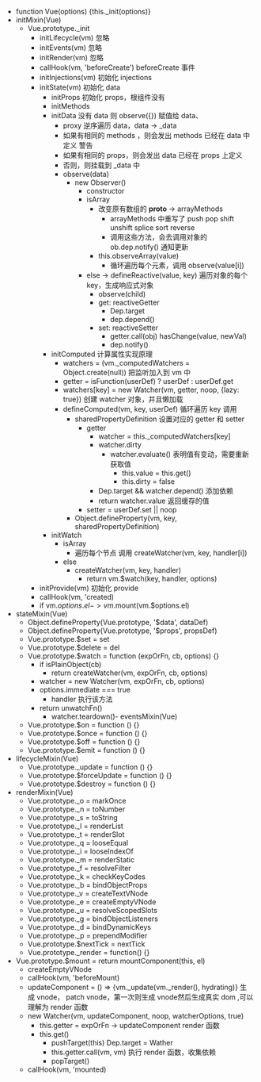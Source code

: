 - function Vue(options) {this._init(options)}
- initMixin(Vue)
  - Vue.prototype._init
    - initLifecycle(vm) 忽略
    - initEvents(vm) 忽略
    - initRender(vm) 忽略
    - callHook(vm, 'beforeCreate') beforeCreate 事件
    - initInjections(vm) 初始化 injections
    - initState(vm) 初始化 data
      - initProps 初始化 props，根组件没有
      - initMethods
      - initData 没有 data 则 observe({}) 赋值给 data、
        - proxy 逆序遍历 data，data -> _data
        - 如果有相同的 methods ，则会发出 methods 已经在 data 中定义 警告
        - 如果有相同的 props，则会发出 data 已经在 props 上定义
        - 否则，则挂载到 _data 中
        - observe(data)
          - new Observer()
            - constructor
            - isArray 
              - 改变原有数组的 __proto__ -> arrayMethods
                - arrayMethods 中重写了 push pop shift unshift splice sort reverse
                - 调用这些方法，会去调用对象的 ob.dep.notify() 通知更新
              - this.observeArray(value)
                - 循环遍历每个元素，调用 observe(value[i])
            - else -> defineReactive(value, key) 遍历对象的每个key，生成响应式对象
              - observe(child)
              - get: reactiveGetter
                - Dep.target
                - dep.depend()
              - set: reactiveSetter
                - getter.call(obj) hasChange(value, newVal)
                - dep.notify()
      - initComputed 计算属性实现原理
        - watchers = (vm._computedWatchers = Object.create(null)) 把监听加入到 vm 中
        - getter = isFunction(userDef) ? userDef : userDef.get
        - watchers[key] = new Watcher(vm, getter, noop, {lazy: true}) 创建 watcher 对象，并且懒加载
        - defineComputed(vm, key, userDef) 循环遍历 key 调用 
          - sharedPropertyDefinition 设置对应的 getter 和 setter
            - getter
              - watcher = this._computedWatchers[key]
              - watcher.dirty 
                - watcher.evaluate() 表明值有变动，需要重新获取值
                  - this.value = this.get()
                  - this.dirty = false
              - Dep.target && watcher.depend() 添加依赖
              - return watcher.value 返回缓存的值
            - setter = userDef.set || noop
          - Object.defineProperty(vm, key, sharedPropertyDefinition)
      - initWatch
        - isArray
          - 遍历每个节点 调用 createWatcher(vm, key, handler[i])
        - else
          - createWatcher(vm, key, handler)
            - return vm.$watch(key, handler, options)
    - initProvide(vm) 初始化 provide
    - callHook(vm, 'created)
    - if vm.$options.el -> vm.$mount(vm.$options.el)
- stateMixin(Vue)
  - Object.defineProperty(Vue.prototype, '$data', dataDef)
  - Object.defineProperty(Vue.prototype, '$props', propsDef) 
  - Vue.prototype.$set = set
  - Vue.prototype.$delete = del
  - Vue.prototype.$watch = function (expOrFn, cb, options) {}
    - if isPlainObject(cb)
      - return createWatcher(vm, expOrFn, cb, options)
    - watcher = new Watcher(vm, expOrFn, cb, options)
    - options.immediate === true
      - handler 执行该方法
    - return unwatchFn()
      - watcher.teardown()- eventsMixin(Vue)
  - Vue.prototype.$on = function () {}
  - Vue.prototype.$once = function () {}
  - Vue.prototype.$off = function () {}
  - Vue.prototype.$emit = function () {}
- lifecycleMixin(Vue)
  - Vue.prototype._update = function () {}
  - Vue.prototype.$forceUpdate = function () {}
  - Vue.prototype.$destroy = function () {}
- renderMixin(Vue)
  - Vue.prototype._o = markOnce
  - Vue.prototype._n = toNumber
  - Vue.prototype._s = toString
  - Vue.prototype._l = renderList
  - Vue.prototype._t = renderSlot
  - Vue.prototype._q = looseEqual
  - Vue.prototype._i = looseIndexOf
  - Vue.prototype._m = renderStatic
  - Vue.prototype._f = resolveFilter
  - Vue.prototype._k = checkKeyCodes
  - Vue.prototype._b = bindObjectProps
  - Vue.prototype._v = createTextVNode
  - Vue.prototype._e = createEmptyVNode
  - Vue.prototype._u = resolveScopedSlots
  - Vue.prototype._g = bindObjectListeners
  - Vue.prototype._d = bindDynamicKeys
  - Vue.prototype._p = prependModifier
  - Vue.prototype.$nextTick = nextTick
  - Vue.prototype._render = function() {}
- Vue.prototype.$mount = return mountComponent(this, el)
  - createEmptyVNode
  - callHook(vm, 'beforeMount)
  - updateComponent = () => {vm._update(vm._render(), hydrating)} 生成 vnode， patch vnode，第一次则生成 vnode然后生成真实 dom ,可以理解为 render 函数
  - new Watcher(vm, updateComponent, noop, watcherOptions, true)
    - this.getter = expOrFn -> updateComponent render 函数
    - this.get()
      - pushTarget(this) Dep.target = Wather
      - this.getter.call(vm, vm) 执行 render 函数，收集依赖
      - popTarget()
  - callHook(vm, 'mounted)